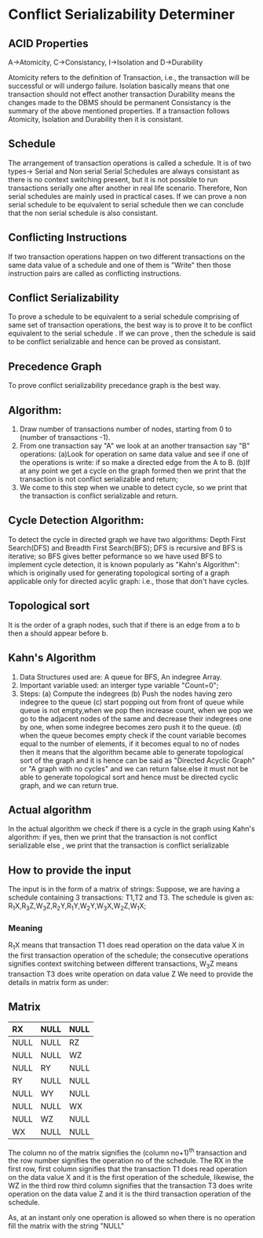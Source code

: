 # Conflict Serializability Determiner

<!-- ## Transactions in DBMS
In Database Management System, the processes are called as transactions-> those will either be successful or be failure. -->
## ACID Properties
A->Atomicity, C->Consistancy, I->Isolation and D->Durability

Atomicity refers to the definition of Transaction, i.e., the transaction will be successful or will undergo failure.
Isolation basically means that one transaction should not effect another transaction 
Durability means the changes made to the DBMS should be permanent
Consistancy is the summary of the above mentioned properties. If a transaction follows Atomicity, Isolation and Durability then it is consistant.

## Schedule
The arrangement of transaction operations is called a schedule.
It is of two types-> Serial and Non serial
Serial Schedules are always consistant as there is no context switching present, but it is not possible to run transactions serially one after another in real life scenario.
Therefore, Non serial schedules are mainly used in practical cases.
If we can prove a non serial schedule to be equivalent to serial schedule then we can conclude that the non serial schedule is also consistant.
## Conflicting Instructions
If two transaction operations happen on two different transactions on the same data value of a schedule and one of them is "Write" then those instruction pairs are called
as conflicting instructions.
## Conflict Serializability
To prove a schedule to be equivalent to a serial schedule comprising of same set of transaction operations, the best way is to prove it to be conflict equivalent to the
serial schedule . If we can prove , then the schedule is said to be conflict serializable and hence can be proved as consistant.
## Precedence Graph
To prove conflict serializability precedance graph is the best way.
## Algorithm:
1) Draw number of transactions number of nodes, starting from 0 to (number of transactions -1).
2) From one transaction say "A"  we look at an another transaction say "B" operations:
     (a)Look for operation on same data value and see if one of the operations is write: if so make a  directed edge from the A to B.
     (b)If at any point we get a cycle on the graph formed then we print that the transaction is not conflict serializable and return; 
3) We come to this step when we unable to detect cycle, so we print that the transaction is conflict serializable and return. 
## Cycle Detection Algorithm:
To detect the cycle in directed graph we have two algorithms: Depth First Search(DFS) and Breadth First Search(BFS); DFS is recursive and BFS is iterative;
so BFS gives better peformance so we have used BFS to implement cycle detection, it is known popularly as "Kahn's Algorithm": which is originally used for generating topological sorting of a graph applicable only for directed acylic graph: i.e., those that don't have cycles.
## Topological sort
It is the order of a graph nodes, such that if there is an edge from a to b then a should appear before b.

## Kahn's Algorithm
1) Data Structures used are: A queue for BFS, An indegree Array.
2) Important variable used: an interger type variable "Count=0";
3) Steps:
         (a) Compute the indegrees
         (b) Push the nodes having zero indegree to the queue
         (c) start popping out from front of queue while queue is not empty,when we pop then increase count, when we pop we go to the adjacent nodes of the same and decrease their indegrees one by one, when some indegree becomes zero push it to the queue.
         (d) when the queue becomes empty check if the count variable becomes equal to the number of elements, if it becomes equal to no of nodes then it means that the algorithm became able to generate topological sort of the graph and it is hence can be said as "Directed Acyclic Graph" or "A graph with no cycles" and we can return false.else it must  not be able to generate topological sort and hence must be directed cyclic graph, and we can return true.
## Actual algorithm
In the actual algorithm we check if there is a cycle in the graph using Kahn's algorithm:
if yes, then we print that the transaction is not conflict serializable
else , we print that the transaction is conflict serializable

## How to provide the input
The input is in the form of a matrix of strings:
Suppose, we are having a schedule containing 3 transactions: T1,T2 and T3. The schedule is given as: R<sub>1</sub>X,R<sub>3</sub>Z,W<sub>3</sub>Z,R<sub>2</sub>Y,R<sub>1</sub>Y,W<sub>2</sub>Y,W<sub>3</sub>X,W<sub>2</sub>Z,W<sub>1</sub>X;
### Meaning
R<sub>1</sub>X means that transaction T1 does read operation on the data value X in the first transaction operation of the schedule; the consecutive operations signifies context switching between different transactions, W<sub>3</sub>Z means transaction T3 does write operation on data value Z
We need to provide the details in matrix form as under:
## Matrix
|RX| NULL | NULL|
|:--|:----|:----|
|NULL| NULL | RZ |
|NULL| NULL | WZ |
| NULL| RY| NULL|
|RY |NULL |NULL|
|NULL| WY| NULL|
|NULL| NULL| WX|
|NULL |WZ |NULL|
|WX| NULL| NULL|

The column no of the matrix signifies the (column no+1)<sup>th</sup> transaction and the row number signifies the operation no of the schedule. The RX in the first row, first column signifies that the transaction T1 does read operation on the data value X and it is the first operation of the schedule, likewise, the WZ in the third row third column signifies that the transaction T3 does write operation on the data value Z and it is the third transaction operation of the schedule. 
<p>As, at an instant only one operation is allowed so when there is no operation fill the matrix with the string "NULL"</p>

         
       







